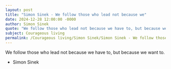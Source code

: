 ```yaml
---
layout: post
title: "Simon Sinek - We follow those who lead not because we"
date: 2024-12-28 12:00:00 -0000
author: Simon Sinek
quote: "We follow those who lead not because we have to, but because we want to."
subject: Courageous living
permalink: /Courageous living/Simon Sinek/Simon Sinek - We follow those who lead not because we
---
```


We follow those who lead not because we have to, but because we want to.

- Simon Sinek
